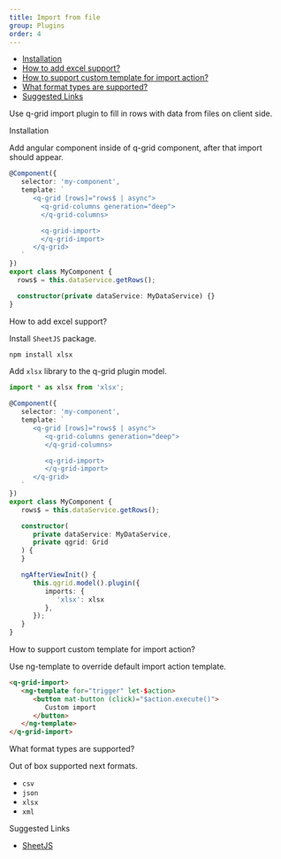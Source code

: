 ```yaml
---
title: Import from file
group: Plugins
order: 4
---
```

- [Installation](#installation)
- [How to add excel support?](#how-to-add-excel-support)
- [How to support custom template for import action?](#how-to-support-custom-template-for-import-action)
- [What format types are supported?](#what-format-types-are-supported)
- [Suggested Links](#suggested-links)

Use q-grid import plugin to fill in rows with data from files on client side.

<a name="#installation">
   Installation
</a>

Add angular component inside of q-grid component, after that import should appear.

```typescript
@Component({
   selector: 'my-component',
   template: `
      <q-grid [rows]="rows$ | async">
        <q-grid-columns generation="deep">
        </q-grid-columns>

        <q-grid-import>
        </q-grid-import>
      </q-grid>
   `
})
export class MyComponent {
  rows$ = this.dataService.getRows();

  constructor(private dataService: MyDataService) {}
}
```

<a name="#how-to-add-excel-support">
   How to add excel support?
</a>

Install `SheetJS` package.

```bash
npm install xlsx
```

Add `xlsx` library to the q-grid plugin model.

```typescript
import * as xlsx from 'xlsx';

@Component({
   selector: 'my-component',
   template: `
      <q-grid [rows]="rows$ | async">
         <q-grid-columns generation="deep">
         </q-grid-columns>

         <q-grid-import>
         </q-grid-import>
      </q-grid>
   `
})
export class MyComponent {
   rows$ = this.dataService.getRows();

   constructor(
      private dataService: MyDataService,
      private qgrid: Grid
   ) {
   }

   ngAfterViewInit() {
      this.qgrid.model().plugin({
         imports: {
            'xlsx': xlsx
         },
      });
   }
}
```

<a name="#how-to-support-custom-template for import action?">
   How to support custom template for import action?
</a>

Use ng-template to override default import action template.

```html
<q-grid-import>
   <ng-template for="trigger" let-$action>
      <button mat-button (click)="$action.execute()">
         Custom import
      </button>
   </ng-template>
</q-grid-import>
```

<a name="#what-format-types-are-supported">
   What format types are supported?
</a>


Out of box supported next formats.

* `csv`
* `json`
* `xlsx`
* `xml`

<a name="#suggested-links">
   Suggested Links
</a>

* [SheetJS](http://github.com/SheetJS/js-xlsx)
